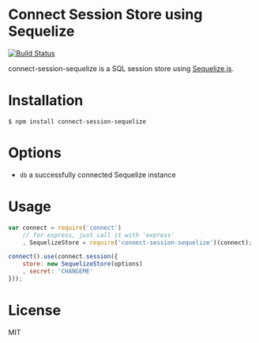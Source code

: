 # Connect Session Store using Sequelize
[![Build Status](https://travis-ci.org/mweibel/connect-session-sequelize.png)](https://travis-ci.org/mweibel/connect-session-sequelize)

connect-session-sequelize is a SQL session store using [Sequelize.js](http://sequelizejs.com).

# Installation

```
$ npm install connect-session-sequelize
```

# Options

* `db` a successfully connected Sequelize instance

# Usage

```javascript
var connect = require('connect')
	// for express, just call it with 'express'
	, SequelizeStore = require('connect-session-sequelize')(connect);

connect().use(connect.session({
	store: new SequelizeStore(options)
	, secret: 'CHANGEME'
}));
```

# License

MIT
